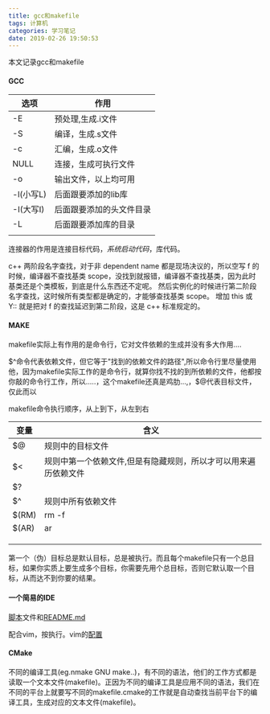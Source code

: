 ```yaml
---
title: gcc和makefile
tags: 计算机
categories: 学习笔记
date: 2019-02-26 19:50:53
---
```


<script type="text/x-mathjax-config">
  MathJax.Hub.Config({tex2jax: {inlineMath: [['$','$'], ['\\(','\\)']]}});
</script>
<script type="text/javascript" async
  src="https://wujilingfeng.top/MathJax/MathJax.js?config=TeX-AMS_CHTML">
</script>
本文记录gcc和makefile



<!--more-->

#### GCC

| 选项      | 作用                     |
| --------- | ------------------------ |
| -E        | 预处理,生成.i文件        |
| -S        | 编译，生成.s文件         |
| -c        | 汇编，生成.o文件         |
| NULL      | 连接，生成可执行文件     |
| -o        | 输出文件，以上均可用     |
| -l(小写L) | 后面跟要添加的lib库      |
| -I(大写I) | 后面跟要添加的头文件目录 |
| -L        | 后面跟要添加库的目录     |
|           |                          |

连接器的作用是连接目标代码，*系统启动代码*，库代码。





c++ 两阶段名字查找，对于非 dependent name 都是现场决议的，所以空写 f 的时候，编译器不查找基类 scope，没找到就报错，编译器不查找基类，因为此时基类还是个类模板，到底是什么东西还不定呢。
然后实例化的时候进行第二阶段名字查找，这时候所有类型都是确定的，才能够查找基类 scope。
增加 this 或 Y<T>:: 就是把对 f 的查找延迟到第二阶段，这是 c++ 标准规定的。

#### MAKE

makefile实际上有作用的是命令行，它对文件依赖的生成并没有多大作用....

$^命令代表依赖文件，但它等于"找到的依赖文件的路径",所以命令行里尽量使用他，因为makefile实际工作的是命令行，就算你找不找的到所依赖的文件，他都按你敲的命令行工作，所以.....，这个makefile还真是鸡肋...,，$@代表目标文件，仅此而以

makefile命令执行顺序，从上到下，从左到右

| 变量  | 含义                                                         |
| ----- | ------------------------------------------------------------ |
| $@    | 规则中的目标文件                                             |
| $<    | 规则中第一个依赖文件,但是有隐藏规则，所以才可以用来遍历依赖文件 |
| $?    |                                                              |
| $^    | 规则中所有依赖文件                                           |
| $(RM) | rm -f                                                        |
| $(AR) | ar                                                           |
|       |                                                              |
|       |                                                              |
|       |                                                              |

第一个（伪）目标总是默认目标，总是被执行。而且每个makefile只有一个总目标，如果你实质上要生成多个目标，你需要先用个总目标，否则它默认取一个目标，从而达不到你要的结果。

#### 一个简易的IDE

[脚本](./test.sh)文件和[README.md](./README)

配合vim，按<F5>执行。vim的[配置](../../../01/31/vim使用和配置/index.html)

#### CMake

不同的编译工具(eg.nmake GNU make..)，有不同的语法，他们的工作方式都是读取一个文本文件(makefile)。正因为不同的编译工具是应用不同的语法，我们在不同的平台上就要写不同的makefile.cmake的工作就是自动查找当前平台下的编译工具，生成对应的文本文件(makefile)。



